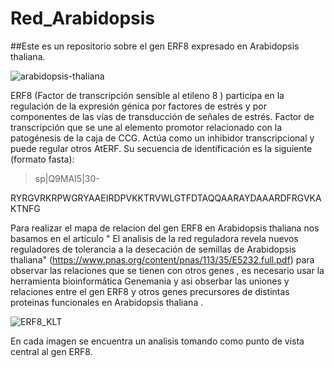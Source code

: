 # Red_Arabidopsis
##Este es un repositorio sobre el gen ERF8 expresado en Arabidopsis thaliana.

![arabidopsis-thaliana](https://user-images.githubusercontent.com/67028183/85361211-eff97b00-b4e0-11ea-81a6-80e3e5c9a1ad.jpg)

ERF8 (Factor de transcripción sensible al etileno 8 ) participa en la regulación de la expresión génica por factores de estrés y por componentes de las vías de transducción de señales de estrés. Factor de transcripción que se une al elemento promotor relacionado con la patogénesis de la caja de CCG. Actúa como un inhibidor transcripcional y puede regular otros AtERF. Su secuencia de identificación es la siguiente (formato fasta):
>sp|Q9MAI5|30-

RYRGVRKRPWGRYAAEIRDPVKKTRVWLGTFDTAQQAARAYDAAARDFRGVKAKTNFG

Para realizar el mapa de relacion del gen ERF8 en Arabidopsis thaliana nos basamos en el artículo " El analisis  de la red reguladora  revela nuevos reguladores de tolerancia  a la desecación  de semillas de Arabidopsis thaliana" (https://www.pnas.org/content/pnas/113/35/E5232.full.pdf)  para observar  las relaciones que se tienen con otros genes , es necesario usar la herramienta bioinformática  Genemania y asi obserbar las uniones y relaciones entre el gen ERF8 y otros genes precursores de distintas proteinas funcionales en Arabidopsis thaliana .

![ERF8_KLT](https://user-images.githubusercontent.com/67028183/85358981-b02f9500-b4da-11ea-8039-ac1cb09faa2c.jpg)

En cada imagen se encuentra un analisis tomando como punto de vista central al gen ERF8.
